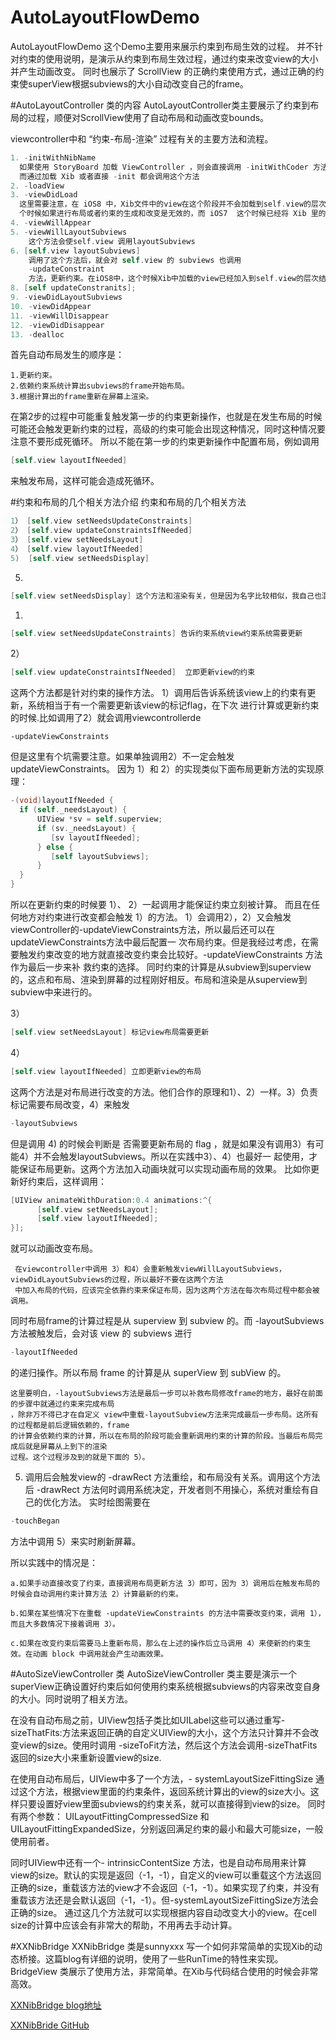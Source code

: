 # AutoLayoutFlowDemo
AutoLayoutFlowDemo 
这个Demo主要用来展示约束到布局生效的过程。
并不针对约束的使用说明，是演示从约束到布局生效过程，通过约束来改变view的大小并产生动画改变。
同时也展示了 ScrollView 的正确约束使用方式，通过正确的约束使superView根据subviews的大小自动改变自己的frame。

#AutoLayoutController 类的内容
AutoLayoutController类主要展示了约束到布局的过程，顺便对ScrollView使用了自动布局和动画改变bounds。

viewcontroller中和 “约束-布局-渲染” 过程有关的主要方法和流程。
```Objective-C 
1. -initWithNibName 
  如果使用 StoryBoard 加载 ViewController ，则会直接调用 -initWithCoder 方法，而不会调用该方法。
  而通过加载 Xib 或者直接 -init 都会调用这个方法
2. -loadView
3. -viewDidLoad
  这里需要注意，在 iOS8 中，Xib文件中的view在这个阶段并不会加载到self.view的层次结构中。所以这
  个时候如果进行布局或者约束的生成和改变是无效的，而 iOS7  这个时候已经将 Xib 里的 view 加到 self.view 的层次结构中
4. -viewWillAppear
5. -viewWillLayoutSubviews 
	这个方法会使self.view 调用layoutSubviews
6. [self.view layoutSubviews]
	调用了这个方法后，就会对 self.view 的 subviews 也调用 
	-updateConstraint
	方法，更新约束。在iOS8中，这个时候Xib中加载的view已经加入到self.view的层次结构中
8. [self updateConstranits];  
9. -viewDidLayoutSubviews
10. -viewDidAppear
11. -viewWillDisappear
12. -viewDidDisappear
13. -dealloc
 ```
首先自动布局发生的顺序是：
```
1.更新约束。
2.依赖约束系统计算出subviews的frame开始布局。
3.根据计算出的frame重新在屏幕上渲染。
```
在第2步的过程中可能重复触发第一步的约束更新操作，也就是在发生布局的时候可能还会触发更新约束的过程，高级的约束可能会出现这种情况，同时这种情况要注意不要形成死循环。
所以不能在第一步的约束更新操作中配置布局，例如调用
```Objective-C 
[self.view layoutIfNeeded]
```
来触发布局，这样可能会造成死循环。

#约束和布局的几个相关方法介绍
约束和布局的几个相关方法
```Objective-C 
1） [self.view setNeedsUpdateConstraints]
2） [self.view updateConstraintsIfNeeded]
3） [self.view setNeedsLayout]
4） [self.view layoutIfNeeded]
5)  [self.view setNeedsDisplay] 
```
 5)
 ```Objective-C 
 [self.view setNeedsDisplay] 这个方法和渲染有关，但是因为名字比较相似，我自己也混淆过，所以也一起说明下
 ```
 
 
 1) 
 ```Objective-C 
 [self.view setNeedsUpdateConstraints] 告诉约束系统view约束系统需要更新
 ```
 
 
 2）
 ```Objective-C 
 [self.view updateConstraintsIfNeeded]  立即更新view的约束
 ```

 
 这两个方法都是针对约束的操作方法。
 1）调用后告诉系统该view上的约束有更新，系统相当于有一个需要更新该view的标记flag，在下次
  进行计算或更新约束的时候.比如调用了2）就会调用viewcontrollerde  
  ```
  -updateViewConstraints
  ```
 但是这里有个坑需要注意。如果单独调用2）不一定会触发updateViewConstraints。
 因为 1）和 2）的实现类似下面布局更新方法的实现原理：
```Objective-C 
-(void)layoutIfNeeded {
  if (self._needsLayout) {
      UIView *sv = self.superview;
      if (sv._needsLayout) {
         [sv layoutIfNeeded];
      } else {
         [self layoutSubviews];
      }
  }
}
``` 


所以在更新约束的时候要 1）、 2）一起调用才能保证约束立刻被计算。
而且在任何地方对约束进行改变都会触发 1）的方法。
1）会调用2），2）又会触发 viewController的-updateViewConstraints方法，所以最后还可以在updateViewConstraints方法中最后配置一
次布局约束。但是我经过考虑，在需要触发约束改变的地方就直接改变约束会比较好。-updateViewConstraints 方法作为最后一步来补
救约束的选择。
同时约束的计算是从subview到superview的，这点和布局、渲染到屏幕的过程刚好相反。布局和渲染是从superview到subview中来进行的。

3）
```Objective-C 
[self.view setNeedsLayout] 标记view布局需要更新
```


4）
```Objective-C 
[self.view layoutIfNeeded] 立即更新view的布局
```


这两个方法是对布局进行改变的方法。他们合作的原理和1）、2）一样。3）负责标记需要布局改变，4）来触发
 ```Objective-C 
-layoutSubviews
```
但是调用 4) 的时候会判断是 否需要更新布局的 flag ，就是如果没有调用3）有可能4）并不会触发layoutSubviews。所以在实践中3）、4）也最好一
起使用，才能保证布局更新。这两个方法加入动画块就可以实现动画布局的效果。
比如你更新好约束后，这样调用：
```Objective-c
[UIView animateWithDuration:0.4 animations:^{
      [self.view setNeedsLayout];
      [self.view layoutIfNeeded];
}];
```
就可以动画改变布局。

     在viewcontroller中调用 3）和4）会重新触发viewWillLayoutSubviews，viewDidLayoutSubviews的过程，所以最好不要在这两个方法
     中加入布局的代码，应该完全依靠约束来保证布局，因为这两个方法在每次布局过程中都会被调用。

 同时布局frame的计算过程是从 superview 到 subview 的。而 -layoutSubviews 方法被触发后，会对该 view 的 subviews 进行
 ```Objective-C 
 -layoutIfNeeded 
 ```
  的递归操作。所以布局 frame 的计算是从 superView 到 subView 的。

    这里要明白，-layoutSubviews方法是最后一步可以补救布局修改frame的地方，最好在前面的步骤中就通过约束来完成布局
    ，除非万不得已才在自定义 view中重载-layoutSubview方法来完成最后一步布局。这所有的过程都是前后逻辑依赖的，frame
    的计算会依赖约束的计算，所以在布局的阶段可能会重新调用约束的计算的阶段。当最后布局完成后就是屏幕从上到下的渲染
    过程。这个过程涉及到的就是下面的 5）。

5) 调用后会触发view的 -drawRect 方法重绘，和布局没有关系。调用这个方法后 -drawRect 方法何时调用系统决定，开发者则不用操心，系统对重绘有自己的优化方法。
实时绘图需要在 
 ```Objective-C 
-touchBegan 
```
方法中调用 5）来实时刷新屏幕。

所以实践中的情况是：
```
a.如果手动直接改变了约束，直接调用布局更新方法 3）即可，因为 3）调用后在触发布局的时候会自动调用约束计算方法 2）计算最新的约束。

b.如果在某些情况下在重载 -updateViewConstraints 的方法中需要改变约束，调用 1），而且大多数情况下接着调用 3）。

c.如果在改变约束后需要马上重新布局，那么在上述的操作后立马调用 4）来使新的约束生效。在动画 block 中调用就会产生动画效果。
```
#AutoSizeViewController 类
AutoSizeViewController 类主要是演示一个superView正确设置好约束后如何使用约束系统根据subviews的内容来改变自身的大小。同时说明了相关方法。

在没有自动布局之前，UIView包括子类比如UILabel这些可以通过重写-sizeThatFits:方法来返回正确的自定义UIView的大小，这个方法只计算并不会改变view的size。使用时调用 -sizeToFit方法，然后这个方法会调用-sizeThatFits返回的size大小来重新设置view的size.

在使用自动布局后，UIView中多了一个方法，- systemLayoutSizeFittingSize 通过这个方法，根据view里面的约束条件，返回系统计算出的view的size大小。这样只要设置好view里面subviews的约束关系，就可以直接得到view的size。
同时有两个参数： UILayoutFittingCompressedSize 和 UILayoutFittingExpandedSize，分别返回满足约束的最小和最大可能size，一般使用前者。

同时UIView中还有一个- intrinsicContentSize 方法，也是自动布局用来计算view的size。默认的实现是返回（-1，-1），自定义的view可以重载这个方法返回正确的size，重载该方法的view才不会返回（-1，-1）。如果实现了约束，并没有重载该方法还是会默认返回（-1，-1）。但-systemLayoutSizeFittingSize方法会正确的size。
通过这几个方法就可以实现根据内容自动改变大小的view。在cell size的计算中应该会有非常大的帮助，不用再去手动计算。

#XXNibBridge
XXNibBridge 类是sunnyxxx 写一个如何非常简单的实现Xib的动态桥接。这篇blog有详细的说明，使用了一些RunTime的特性来实现。
BridgeView 类展示了使用方法，非常简单。在Xib与代码结合使用的时候会非常高效。

[XXNibBridge blog地址](http://blog.sunnyxx.com/2014/07/01/ios_ib_bridge/)<br/>

[XXNibBride GitHub](https://github.com/sunnyxx/XXNibBridge)<br/>
